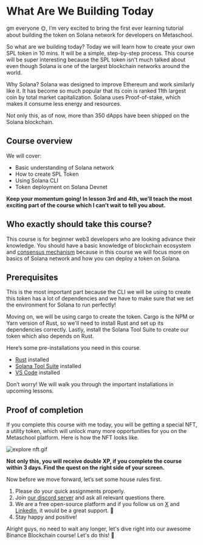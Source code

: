 # What Are We Building Today

gm everyone 🌞, I’m very excited to bring the first ever learning tutorial about building the token on Solana network for developers on Metaschool.

So what are we building today? Today we will learn how to create your own SPL token in 10 mins. It will be a simple, step-by-step process. This course will be super interesting because the SPL token isn't much talked about even though Solana is one of the largest blockchain networks around the world.

Why Solana? Solana was designed to improve Ethereum and work similarly like it. It has become so much popular that its coin is ranked 11th largest coin by total market capitalization. Solana uses Proof-of-stake, which makes it consume less energy and resources.

Not only this, as of now, more than 350 dApps have been shipped on the Solana blockchain.

## Course overview

We will cover:

- Basic understanding of Solana network
- How to create SPL Token
- Using Solana CLI
- Token deployment on Solana Devnet

**Keep your momentum going! In lesson 3rd and 4th, we’ll teach the most exciting part of the course which I can’t wait to tell you about.**

## Who exactly should take this course?

This course is for beginner web3 developers who are looking advance their knowledge. You should have a basic knowledge of blockchain ecosystem and [consensus mechanism](https://metaschool.so/articles/consensus-mechanism-meaning/) because in this course we will focus more on basics of Solana network and how you can deploy a token on Solana.

## Prerequisites

This is the most important part because the CLI we will be using to create this token has a lot of dependencies and we have to make sure that we set the environment for Solana to run perfectly!

Moving on, we will be using cargo to create the token. Cargo is the NPM or Yarn version of Rust, so we'll need to install Rust and set up its dependencies correctly. Lastly, install the Solana Tool Suite to create our token which also depends on Rust.

Here’s some pre-installations you need in this course.

- [Rust](https://rustup.rs/) installed
- [Solana Tool Suite](https://docs.solana.com/cli/install-solana-cli-tools) installed
- [VS Code](https://code.visualstudio.com/download) installed

Don’t worry! We will walk you through the important installations in upcoming lessons.

## Proof of completion

If you complete this course with me today, you will be getting a special NFT, a utility token, which will unlock many more opportunities for you on the Metaschool platform. Here is how the NFT looks like.

![explore nft.gif](https://github.com/0xmetaschool/Learning-Projects/blob/main/assests_for_all/Completion%20NFT.webp?raw=true)

**Not only this, you will receive double XP, if you complete the course within 3 days. Find the quest on the right side of your screen.**

Now before we move forward, let’s set some house rules first.
1. Please do your quick assignments properly.
2. Join [our discord server](https://discord.gg/vbVMUwXWgc) and ask all relevant questions there.
3. We are a free open-source platform and if you follow us on [X](https://bit.ly/sol-token-twitter) and [LinkedIn](https://bit.ly/sol-token-linkedin), it would be a great support. 🫣
4. Stay happy and positive!


Alright guys, no need to wait any longer, let's dive right into our awesome Binance Blockchain course! Let's do this! 🙌
